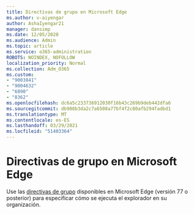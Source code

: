 ```yaml
---
title: Directivas de grupo en Microsoft Edge
ms.author: v-aiyengar
author: AshaIyengar21
manager: dansimp
ms.date: 12/05/2020
ms.audience: Admin
ms.topic: article
ms.service: o365-administration
ROBOTS: NOINDEX, NOFOLLOW
localization_priority: Normal
ms.collection: Adm_O365
ms.custom:
- "9003841"
- "9004632"
- "6890"
- "8362"
ms.openlocfilehash: dc6a5c233736912030f16b43c269b9deb442dfa6
ms.sourcegitcommit: db908b3da2c7a6508a77bf4f2c80afb294fadbd1
ms.translationtype: MT
ms.contentlocale: es-ES
ms.lasthandoff: 03/29/2021
ms.locfileid: "51403364"
---
```

# <a name="group-policies-in-microsoft-edge"></a>Directivas de grupo en Microsoft Edge

Use las [directivas de grupo](https://go.microsoft.com/fwlink/?linkid=2134623) disponibles en Microsoft Edge (versión 77 o posterior) para especificar cómo se ejecuta el explorador en su organización.